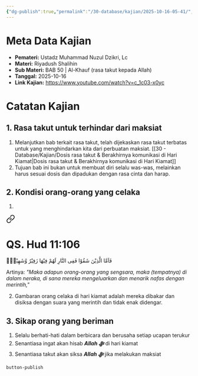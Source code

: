```yaml
---
{"dg-publish":true,"permalink":"/30-database/kajian/2025-10-16-05-41/","tags":["kajian"]}
---
```





# Meta Data Kajian 
<div><ul class="dataview list-view-ul"><li><span><strong>Pemateri:</strong> Ustadz Muhammad Nuzul Dzikri, Lc</span></li><li><span><strong>Materi:</strong> Riyadush Shalihin</span></li><li><span><strong>Sub Materi:</strong> BAB 50 | Al-Khauf (rasa takut kepada Allah)</span></li><li><span><strong>Tanggal:</strong> 2025-10-16</span></li><li><span><strong>Link Kajian:</strong> <a rel="noopener nofollow" class="external-link" href="https://www.youtube.com/watch?v=c_1c03-x0yc" target="_blank">https://www.youtube.com/watch?v=c_1c03-x0yc</a></span></li></ul></div>

# Catatan Kajian
## 1. Rasa takut untuk terhindar dari maksiat
1. Melanjutkan bab terkait rasa takut, telah dijekaskan rasa takut terbatas untuk yang menghindarkan kita dari perbuatan maksiat. [[30 - Database/Kajian/Dosis rasa takut & Berakhirnya komunikasi di Hari Kiamat\|Dosis rasa takut & Berakhirnya komunikasi di Hari Kiamat]]
2. Tujuan bab ini bukan untuk membuat diri selalu was-was, melainkan harus sesuai dosis dan dipadukan dengan rasa cinta dan harap.

## 2. Kondisi orang-orang yang celaka
1. 
<div class="transclusion internal-embed is-loaded"><a class="markdown-embed-link" href="/30-database/al-quran/all-surah/#qs-hud-11-106" aria-label="Open link"><svg xmlns="http://www.w3.org/2000/svg" width="24" height="24" viewBox="0 0 24 24" fill="none" stroke="currentColor" stroke-width="2" stroke-linecap="round" stroke-linejoin="round" class="svg-icon lucide-link"><path d="M10 13a5 5 0 0 0 7.54.54l3-3a5 5 0 0 0-7.07-7.07l-1.72 1.71"></path><path d="M14 11a5 5 0 0 0-7.54-.54l-3 3a5 5 0 0 0 7.07 7.07l1.71-1.71"></path></svg></a><div class="markdown-embed">



# QS. Hud 11:106
فَاَمَّا الَّذِيْنَ شَقُوْا فَفِى النَّارِ لَهُمْ فِيْهَا زَفِيْرٌ وَّشَهِيْقٌۙ  

Artinya: *"Maka adapun orang-orang yang sengsara, maka (tempatnya) di dalam neraka, di sana mereka mengeluarkan dan menarik nafas dengan merintih,"*



</div></div>

2. Gambaran orang celaka di hari kiamat adalah mereka dibakar dan disiksa dengan suara yang merintih dan tidak enak didengar.

## 3. Sikap orang yang beriman
1. Selalu berhati-hati dalam berbicara dan berusaha setiap ucapan terukur
2. Senantiasa ingat akan hisab ***Allah ﷻ*** di hari kiamat
3. Senantiasa takut akan siksa ***Allah ﷻ*** jika melakukan maksiat
 
 `button-publish`